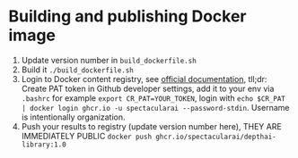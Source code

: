 # Building and publishing Docker image

1. Update version number in `build_dockerfile.sh`
2. Build it `./build_dockerfile.sh`
3. Login to Docker content registry, see [official documentation](https://docs.github.com/en/packages/working-with-a-github-packages-registry/working-with-the-container-registry), tll;dr: Create PAT token in Github developer settings, add it to your env via `.bashrc` for example `export CR_PAT=YOUR_TOKEN`, login with `echo $CR_PAT | docker login ghcr.io -u spectacularai --password-stdin`. Username is intentionally organization.
4. Push your results to registry (update version number here), THEY ARE IMMEDIATELY PUBLIC `docker push ghcr.io/spectacularai/depthai-library:1.0`
